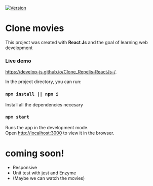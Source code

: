 [![Version](https://badge.fury.io/gh/tterb%2FHyde.svg)](https://badge.fury.io/gh/tterb%2FHyde)

# Clone movies

This project was created with **React Js** and the goal of learning web development

### Live demo
https://develop-js.github.io/Clone_Repelis-ReactJs-/.

In the project directory, you can run:

### `npm install || npm i`

Install all the dependencies necesary

### `npm start`

Runs the app in the development mode.<br />
Open [http://localhost:3000](http://localhost:3000) to view it in the browser.

# coming soon!

  - Responsive
  - Unit test with jest and Enzyme
  - (Maybe we can watch the movies)

